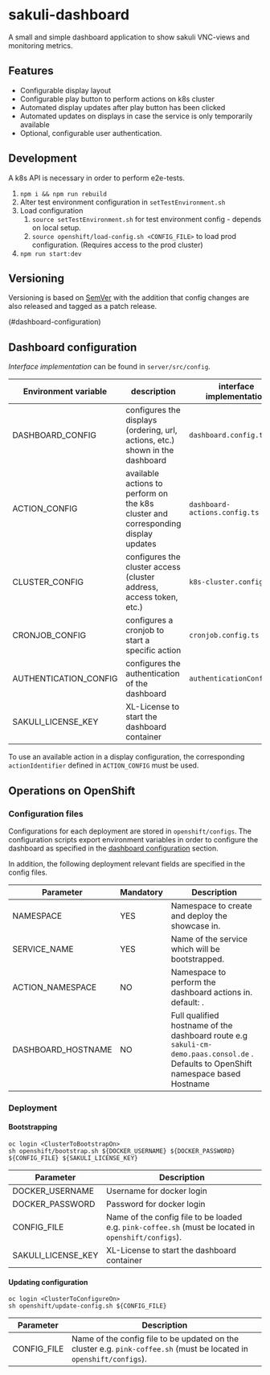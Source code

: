 # sakuli-dashboard
A small and simple dashboard application to show sakuli VNC-views and monitoring metrics. 

## Features
* Configurable display layout
* Configurable play button to perform actions on k8s cluster
* Automated display updates after play button has been clicked
* Automated updates on displays in case the service is only temporarily available
* Optional, configurable user authentication.

## Development
A k8s API is necessary in order to perform e2e-tests.

1. `npm i && npm run rebuild`
1. Alter test environment configuration in `setTestEnvironment.sh`
1. Load configuration  
    1. `source setTestEnvironment.sh` for test environment config - depends on local setup.  
    1. `source openshift/load-config.sh <CONFIG_FILE>` to load prod configuration. (Requires access to the prod cluster)
1. `npm run start:dev`

## Versioning
Versioning is based on [SemVer](https://semver.org/) with the addition that config changes are also released and tagged
as a patch release.

(#dashboard-configuration)
## Dashboard configuration
_Interface implementation_ can be found in `server/src/config`. 

| Environment variable  | description                                                                       | interface implementation      |
|-----------------------|-----------------------------------------------------------------------------------|-------------------------------|
| DASHBOARD_CONFIG      | configures the displays (ordering, url, actions, etc.) shown in the dashboard     | `dashboard.config.ts`         |
| ACTION_CONFIG         | available actions to perform on the k8s cluster and corresponding display updates | `dashboard-actions.config.ts` |
| CLUSTER_CONFIG        | configures the cluster access (cluster address, access token, etc.)               | `k8s-cluster.config.ts`       |
| CRONJOB_CONFIG        | configures a cronjob to start a specific action                                   | `cronjob.config.ts`           |
| AUTHENTICATION_CONFIG | configures the authentication of the dashboard                                    | `authenticationConfig.ts`     |
| SAKULI_LICENSE_KEY    | XL-License to start the dashboard container                                       |                               |

To use an available action in a display configuration, the corresponding `actionIdentifier` defined in `ACTION_CONFIG` must be used.

## Operations on OpenShift
### Configuration files
Configurations for each deployment are stored in `openshift/configs`. The configuration scripts export environment
variables in order to configure the dashboard as specified in the [dashboard configuration](#dashboard-configuration)
section.

In addition, the following deployment relevant fields are specified in the config files. 

| Parameter          | Mandatory | Description                                                                                                                         |
|--------------------|-----------|-------------------------------------------------------------------------------------------------------------------------------------|
| NAMESPACE          | YES       | Namespace to create and deploy the showcase in.                                                                                     |
| SERVICE_NAME       | YES       | Name of the service which will be bootstrapped.                                                                                     |
| ACTION_NAMESPACE   | NO        | Namespace to perform the dashboard actions in. default: <NAMESPACE>.                                                                |
| DASHBOARD_HOSTNAME | NO        | Full qualified hostname of the dashboard route e.g `sakuli-cm-demo.paas.consol.de` . Defaults to OpenShift namespace based Hostname |  

### Deployment
#### Bootstrapping
```shell script
oc login <ClusterToBootstrapOn>
sh openshift/bootstrap.sh ${DOCKER_USERNAME} ${DOCKER_PASSWORD} ${CONFIG_FILE} ${SAKULI_LICENSE_KEY}
```
| Parameter                 | Description                                                                                                   |
|---------------------------|---------------------------------------------------------------------------------------------------------------|
| DOCKER_USERNAME           | Username for docker login                                                                                     | 
| DOCKER_PASSWORD           | Password for docker login                                                                                     | 
| CONFIG_FILE               | Name of the config file to be loaded e.g. `pink-coffee.sh` (must be located in `openshift/configs`).          | 
| SAKULI_LICENSE_KEY        | XL-License to start the dashboard container                                                                   | 

#### Updating configuration
```shell script
oc login <ClusterToConfigureOn>
sh openshift/update-config.sh ${CONFIG_FILE}
```
| Parameter    | Description                                                                                                           |
|--------------|-----------------------------------------------------------------------------------------------------------------------|
| CONFIG_FILE  | Name of the config file to be updated on the cluster e.g. `pink-coffee.sh` (must be located in `openshift/configs`).  |